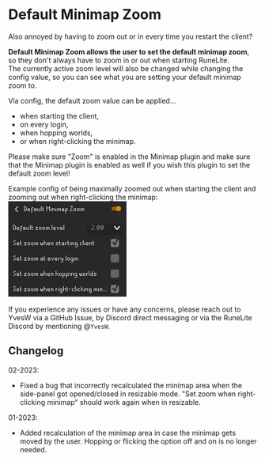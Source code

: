 # Default Minimap Zoom
Also annoyed by having to zoom out or in every time you restart the client?<br>

**Default Minimap Zoom allows the user to set the default minimap zoom**, so they don't always have to zoom in or out when starting RuneLite.<br>
The currently active zoom level will also be changed while changing the config value, so you can see what you are setting your default minimap zoom to.

Via config, the default zoom value can be applied...<br>
- when starting the client,
- on every login,
- when hopping worlds,
- or when right-clicking the minimap.

Please make sure "Zoom" is enabled in the Minimap plugin and make sure that the Minimap plugin is enabled as well if you wish this plugin to set the default zoom level!

Example config of being maximally zoomed out when starting the client and zooming out when right-clicking the minimap:<br>
![Example config](docs/img/example-config.PNG)<br>

If you experience any issues or have any concerns, please reach out to YvesW via a GitHub Issue, by Discord direct messaging or via the RuneLite Discord by mentioning @``YvesW``.

## Changelog
02-2023:
- Fixed a bug that incorrectly recalculated the minimap area when the side-panel got opened/closed in resizable mode. "Set zoom when right-clicking minimap" should work again when in resizable.

01-2023:
- Added recalculation of the minimap area in case the minimap gets moved by the user. Hopping or flicking the option off and on is no longer needed.